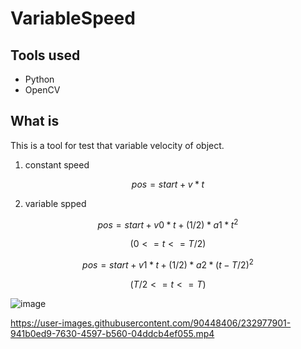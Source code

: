 # VariableSpeed


## Tools used

- Python
- OpenCV


## What is
This is a tool for test that variable velocity of object.

1) constant speed 

$$pos = start + v*t$$





2) variable spped

$$pos = start + v0 * t + (1/2) * a1 * t^2 $$    

$$(0 <= t <= T/2)$$



$$pos = start + v1 * t + (1/2) * a2 * (t - T/2)^2$$     

$$(T/2 <= t <= T)$$


![image](https://user-images.githubusercontent.com/90448406/232977887-29786819-ebba-4141-9100-fba55d0e8ff5.png)





https://user-images.githubusercontent.com/90448406/232977901-941b0ed9-7630-4597-b560-04ddcb4ef055.mp4


